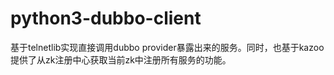 # python3-dubbo-client
基于telnetlib实现直接调用dubbo provider暴露出来的服务。同时，也基于kazoo提供了从zk注册中心获取当前zk中注册所有服务的功能。

